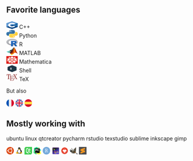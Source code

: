 ## Favorite languages

<img src="icons/cpp.png" width="30" height="20"> C++  
<img src="icons/python.png" width="30" height="20"> Python  
<img src="icons/r.png" width="30" height="20"> R  
<img src="icons/matlab.png" width="30" height="20"> MATLAB  
<img src="icons/mathematica.png" width="30" height="20"> Mathematica  
<img src="icons/bash.png" width="30" height="20"> Shell  
<img src="icons/tex.png" width="30" height="20"> TeX  

But also

<img src="icons/france.png" width="20" height="20"> <img src="icons/united-kingdom.png" width="20" height="20"> <img src="icons/spain.png" width="20" height="20">

## Mostly working with

ubuntu linux qtcreator pycharm rstudio texstudio sublime inkscape gimp

<img src="icons/ubuntu.png" width="20" height="20"> <img src="icons/linux.png" width="20" height="20"> <img src="icons/qtcreator.png" width="20" height="20"> <img src="icons/pycharm.png" width="20" height="20"> <img src="icons/rstudio.png" width="20" height="20"> <img src="icons/texstudio.png" width="20" height="20"> <img src="icons/inkscape.png" width="20" height="20"> <img src="icons/gimp.png" width="20" height="20"> <img src="icons/sublime.svg" width="20" height="20">
